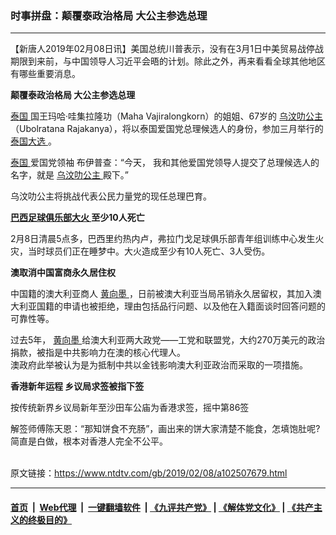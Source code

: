 ### 时事拼盘：颠覆泰政治格局 大公主参选总理
------------------------

<div class="post_content">
 <p>
  【新唐人2019年02月08日讯】美国总统川普表示，没有在3月1日中美贸易战停战期限到来前，与中国领导人习近平会晤的计划。除此之外，再来看看全球其他地区有哪些重要消息。
 </p>
 <p>
  <strong>
   颠覆泰政治格局 大公主参选总理
  </strong>
 </p>
 <p>
  <a href="https://www.ntdtv.com/gb/泰国.htm">
   泰国
  </a>
  国王玛哈·哇集拉隆功（Maha Vajiralongkorn）的姐姐、67岁的
  <a href="https://www.ntdtv.com/gb/乌汶叻公主.htm">
   乌汶叻公主
  </a>
  （Ubolratana Rajakanya），将以泰国爱国党总理候选人的身份，参加三月举行的
  <a href="https://www.ntdtv.com/gb/泰国大选.htm">
   泰国大选
  </a>
  。
 </p>
 <p>
  <a href="https://www.ntdtv.com/gb/泰国.htm">
   泰国
  </a>
  爱国党领袖 布伊普查：“今天， 我和其他爱国党领导人提交了总理候选人的名字，就是
  <a href="https://www.ntdtv.com/gb/乌汶叻公主.htm">
   乌汶叻公主
  </a>
  殿下。”
 </p>
 <p>
  乌汶叻公主将挑战代表公民力量党的现任总理巴育。
 </p>
 <p>
  <strong>
   <a href="https://www.ntdtv.com/gb/巴西足球俱乐部大火.htm">
    巴西足球俱乐部大火
   </a>
   至少10人死亡
  </strong>
 </p>
 <p>
  2月8日清晨5点多，巴西里约热内卢，弗拉门戈足球俱乐部青年组训练中心发生火灾，当时球员们正在睡梦中。大火造成至少有10人死亡、3人受伤。
 </p>
 <p>
  <strong>
   澳取消中国富商永久居住权
  </strong>
 </p>
 <p>
  中国籍的澳大利亚商人
  <a href="https://www.ntdtv.com/gb/黄向墨.htm">
   黄向墨
  </a>
  ，日前被澳大利亚当局吊销永久居留权，其加入澳大利亚国籍的申请也被拒绝，理由包括品行问题、以及他在入籍面谈时回答问题的可靠性等。
 </p>
 <p>
  过去5年，
  <a href="https://www.ntdtv.com/gb/黄向墨.htm">
   黄向墨
  </a>
  给澳大利亚两大政党——工党和联盟党，大约270万美元的政治捐款，被指是中共影响力在澳的核心代理人。
  <br>
   澳政府此举被认为是为抵制中共以金钱影响澳大利亚政治而采取的一项措施。
  </br>
 </p>
 <p>
  <strong>
   香港新年运程 乡议局求签被指下签
  </strong>
 </p>
 <p>
  按传统新界乡议局新年至沙田车公庙为香港求签，摇中第86签
 </p>
 <p>
  解签师傅陈天恩：“那知饼食不充肠”，画出来的饼大家清楚不能食，怎填饱肚呢?简直是白做，根本对香港人完全不公平。
 </p>
 <div class="single_ad">
 </div>
</div>

<br/>原文链接：https://www.ntdtv.com/gb/2019/02/08/a102507679.html


------------------------
#### [首页](https://github.com/gfw-breaker/banned-news/blob/master/README.md) &nbsp;|&nbsp; [Web代理](https://github.com/labour-camp/helloworld) &nbsp;|&nbsp; [一键翻墙软件](https://github.com/gfw-breaker/nogfw/blob/master/README.md) &nbsp;| [《九评共产党》](https://github.com/gfw-breaker/9ping.md/blob/master/README.md#九评之一评共产党是什么) | [《解体党文化》](https://github.com/gfw-breaker/jtdwh.md/blob/master/README.md) | [《共产主义的终极目的》](https://github.com/gfw-breaker/gczydzjmd.md/blob/master/README.md)

